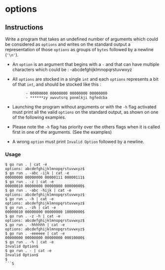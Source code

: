 # options

## Instructions

Write a program that takes an undefined number of arguments which could be considered as `options` and writes on the standard output a representation of those `options` as groups of `bytes` followed by a newline (`'\n'`).

- An `option` is an argument that begins with a `-` and that can have multiple characters which could be :
  -abcdefghijklmnopqrstuvwxyz

- All `options` are stocked in a single `int` and each `options` represents a bit of that `int`, and should be stocked like this :

            - 00000000 00000000 00000000 00000000
            - ******zy xwvutsrq ponmlkji hgfedcba

- Launching the program without arguments or with the `-h` flag activated must print all the valid `options` on the standard output, as shown on one of the following examples.

- Please note the `-h` flag has priority over the others flags when it is called first in one of the arguments. (See the examples)

- A wrong `option` must print `Invalid Option` followed by a newline.

### Usage

```console
$ go run . | cat -e
options: abcdefghijklmnopqrstuvwxyz$
$ go run . -abc -ijk | cat -e
00000000 00000000 00000111 00000111$
$ go run . -z | cat -e
00000010 00000000 00000000 00000000$
$ go run . -abc -hijk | cat -e
options: abcdefghijklmnopqrstuvwxyz$
$ go run . -h | cat -e
options: abcdefghijklmnopqrstuvwxyz$
$ go run . -zh | cat -e
00000010 00000000 00000000 10000000$
$ go run . -z -h | cat -e
options: abcdefghijklmnopqrstuvwxyz$
$ go run . -hhhhhh | cat -e
options: abcdefghijklmnopqrstuvwxyz$
$ go run . -eeeeee | cat -e
00000000 00000000 00000000 00010000$
$ go run . -% | cat -e
Invalid Option$
$ go run . - | cat -e
Invalid Option$
$
```S